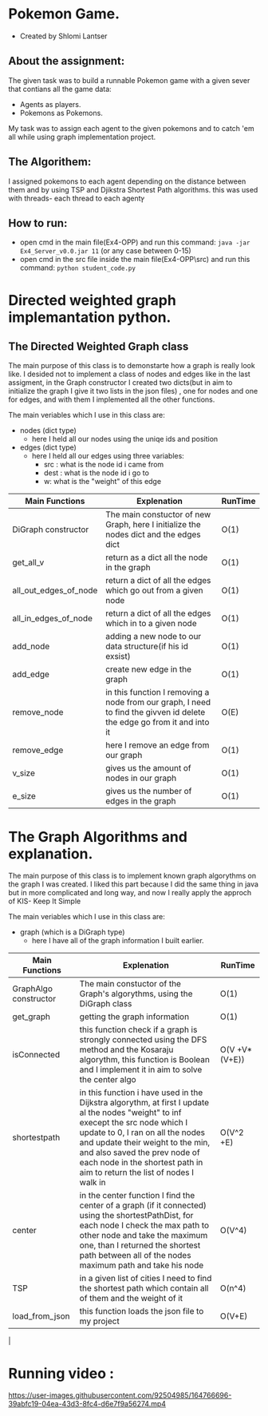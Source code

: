# Pokemon Game.

* Created by Shlomi Lantser

## About the assignment:
The given task was to build a runnable Pokemon game with a given sever that contians all the game data:
* Agents as players.
* Pokemons as Pokemons.

My task was to assign each agent to the given pokemons and to catch 'em all while using graph implementation project.

## The Algorithem:
I assigned pokemons to each agent depending on the distance between them and by using TSP and Djikstra Shortest Path algorithms.
this was used with threads- each thread to each agentץ

## How to run:
* open cmd in the main file(Ex4-OPP) and run this command: `java -jar Ex4_Server_v0.0.jar 11` (or any case between 0-15)
* open cmd in the src file inside the main file(Ex4-OPP\src) and run this command: `python student_code.py`

# Directed weighted graph implemantation python.
 
 ## The Directed Weighted Graph class
The main purpose of this class is to demonstarte how a graph is really look like.
I desided not to implement a class of nodes and edges like in the last assigment, in the Graph constructor I created two
dicts(but in aim to initialize the graph I give it two lists in the json files) , one for nodes and one for edges, and with them I implemented all the other functions.

The main veriables which I use in this class are:
  - nodes (dict type)
    - here I held all our nodes using the uniqe ids and position
  - edges (dict type)
    - here I held all our edges using three variables:
      - src : what is the node id i came from
      - dest : what is the node id i go to
      - w: what is the "weight" of this edge

|Main Functions|Explenation|RunTime|
|---|---|---|
|DiGraph constructor | The main constuctor of new Graph, here I initialize the nodes dict and the edges dict |O(1)
|get_all_v| return as a dict all the node in the graph |O(1)
|all_out_edges_of_node| return a dict of all the edges which go out from a given node |O(1)
|all_in_edges_of_node| return a dict of all the edges which in to a given node |O(1)
|add_node| adding a new node to our data structure(if his id exsist)|O(1)
|add_edge| create new edge in the graph|O(1)
|remove_node| in this function I removing a node from our graph, I need to find the givven id delete the edge go from it and into it|O(E)
|remove_edge| here I remove an edge from our graph|O(1)
|v_size| gives us the amount of nodes in our graph|O(1)
|e_size| gives us the number of edges in the graph|O(1)


# The Graph Algorithms and explanation.
The main purpose of this class is to implement known graph algorythms on the graph I was created.
I liked this part because I did the same thing in java but in more complicated and long way,
and now I really apply the approch of KIS- Keep It Simple

The main veriables which I use in this class are:
  * graph (which is a DiGraph type)
    * here I have all of the graph information I built earlier.
   
|Main Functions|Explenation|RunTime|
|---|---|---|
|GraphAlgo constructor | The main constuctor of the Graph's algorythms, using the DiGraph class|O(1)|
|get_graph| getting the graph information|O(1)|
|isConnected| this function check if a graph is strongly connected using the DFS method and the Kosaraju algorythm, this function is Boolean and I implement it in aim to solve the center algo |O(V +V*(V+E))|
|shortestpath| in this function i have used in the Dijkstra algorythm, at first I update al the nodes "weight" to inf execept the src node which I update to 0, I ran on all the nodes and update their weight to the min, and also saved the prev node of each node in the shortest path in aim to return the list of nodes I walk in |O(V^2 +E)|
|center| in the center function I find the center of a graph (if it connected) using the shortestPathDist, for each node I check the max path to other node and take the maximum one, than I returned the shortest path between all of the nodes maximum path and take his node | O(V^4)
|TSP| in a given list of cities I need to find the shortest path which contain all of them and the weight of it|O(n^4)
|load_from_json| this function loads the json file to my project|O(V+E)|
|


# Running video :

https://user-images.githubusercontent.com/92504985/164766696-39abfc19-04ea-43d3-8fc4-d6e7f9a56274.mp4

